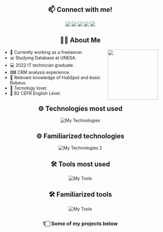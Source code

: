 <div align="center">

## 📫 Connect with me!

  <a href="https://www.linkedin.com/in/lucasleria/" target="_blank">
 <img src="https://img.shields.io/badge/-LinkedIn-%230077B5?style=for-the-badge&logo=linkedin&logoColor=white" target="_blank"></a> 
  <a href="https://api.whatsapp.com/send?phone=5511945735280&text=Olá!%20acessei%20seu%20perfil%20pelo%20GitHub%20e%20gostaria%20de%20falar%20com%20você!" target="_blank">
  <img src="https://img.shields.io/badge/WhatsApp-25D366?style=for-the-badge&logo=whatsapp&logoColor=white" target="_blank"></a>
    <a href="mailto:lucasleria17@gmail.com?subject=Ol%C3%A1!%20acessei%20seu%20perfil%20pelo%20GitHub%20e%20gostaria%20de%20falar%20com%20voc%C3%AA!&body=_Escreva%20aqui%20sua%20mensagem_" target="_blank"> 
 <img src="https://img.shields.io/badge/Gmail-D14836?style=for-the-badge&logo=gmail&logoColor=white" target="_blank"></a>
 <a href="https://lucasgleria.github.io/resume/" target="_blank">
 <img src="https://img.shields.io/badge/Portfolio-FF5722?style=for-the-badge&logo=todoist&logoColor=white" target="_blank"></a> 
   <a href="https://discord.gg/Sgz3EyqKkP" target="_blank">
 <img src="https://img.shields.io/badge/Discord-7289DA?style=for-the-badge&logo=discord&logoColor=white" target="_blank"></a> 
  
</div>
<div align="center">
  
## 🙋‍♂️ About Me

</div>
<div>
  <div>  
    <img align="right" height="163em" src="https://github-readme-stats.vercel.app/api?username=lucasgleria&show_icons=true&theme=jolly&include_all_commits=true&count_private=true"/>
    
  - 💼 Currently working as a freelancer.
  - 📊 Studying Database at UNESA.
  - 💻 2022 IT technician graduate.
  - ⌨ CRM analysis experience.
  - 📙 Relevant knowledge of HubSpot and *basic* Rubeus.
  - 💞 Tecnology lover.
  - 🔑 B2 CEFR English Level.

<div align="center">

## ⚙ Technologies most used

![My Technologies](https://skillicons.dev/icons?i=md,html,css,bootstrap,py,mysql,sqlite,postgres&theme=dark)

## ⚙ Familiarized technologies 

![My Technologies 2](https://skillicons.dev/icons?i=java,js,php,nodejs,react,r,django,jquery,tailwind,mongodb&theme=dark)

## 🛠 Tools most used

![My Tools](https://skillicons.dev/icons?i=discord,github,git,figma,vscode&theme=dark)

## 🛠 Familiarized tools 

![My Tools](https://skillicons.dev/icons?i=planetscale,prisma,vercel,codepen,replit&theme=dark)


<div align="center">

  ##

  <h3>👇🏻 Some of my projects below</h3> 



</div>
